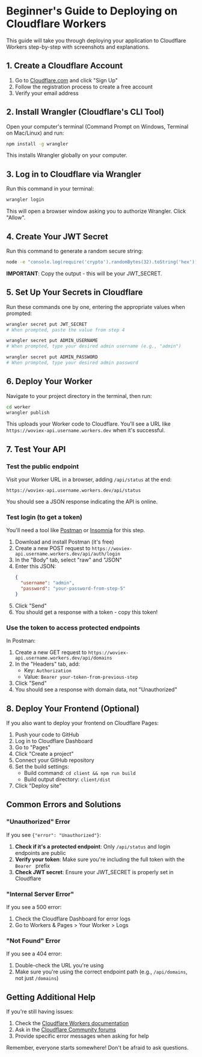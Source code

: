 # Beginner's Guide to Deploying on Cloudflare Workers

This guide will take you through deploying your application to Cloudflare Workers step-by-step with screenshots and explanations.

## 1. Create a Cloudflare Account

1. Go to [Cloudflare.com](https://cloudflare.com) and click "Sign Up"
2. Follow the registration process to create a free account
3. Verify your email address

## 2. Install Wrangler (Cloudflare's CLI Tool)

Open your computer's terminal (Command Prompt on Windows, Terminal on Mac/Linux) and run:

```bash
npm install -g wrangler
```

This installs Wrangler globally on your computer.

## 3. Log in to Cloudflare via Wrangler

Run this command in your terminal:

```bash
wrangler login
```

This will open a browser window asking you to authorize Wrangler. Click "Allow".

## 4. Create Your JWT Secret

Run this command to generate a random secure string:

```bash
node -e "console.log(require('crypto').randomBytes(32).toString('hex'))"
```

**IMPORTANT**: Copy the output - this will be your JWT_SECRET.

## 5. Set Up Your Secrets in Cloudflare

Run these commands one by one, entering the appropriate values when prompted:

```bash
wrangler secret put JWT_SECRET
# When prompted, paste the value from step 4

wrangler secret put ADMIN_USERNAME
# When prompted, type your desired admin username (e.g., "admin")

wrangler secret put ADMIN_PASSWORD
# When prompted, type your desired admin password
```

## 6. Deploy Your Worker

Navigate to your project directory in the terminal, then run:

```bash
cd worker
wrangler publish
```

This uploads your Worker code to Cloudflare. You'll see a URL like `https://woviex-api.username.workers.dev` when it's successful.

## 7. Test Your API

### Test the public endpoint

Visit your Worker URL in a browser, adding `/api/status` at the end:
```
https://woviex-api.username.workers.dev/api/status
```

You should see a JSON response indicating the API is online.

### Test login (to get a token)

You'll need a tool like [Postman](https://www.postman.com/downloads/) or [Insomnia](https://insomnia.rest/download) for this step.

1. Download and install Postman (it's free)
2. Create a new POST request to `https://woviex-api.username.workers.dev/api/auth/login`
3. In the "Body" tab, select "raw" and "JSON"
4. Enter this JSON:
   ```json
   {
     "username": "admin",
     "password": "your-password-from-step-5"
   }
   ```
5. Click "Send"
6. You should get a response with a token - copy this token!

### Use the token to access protected endpoints

In Postman:
1. Create a new GET request to `https://woviex-api.username.workers.dev/api/domains`
2. In the "Headers" tab, add:
   - Key: `Authorization`
   - Value: `Bearer your-token-from-previous-step`
3. Click "Send"
4. You should see a response with domain data, not "Unauthorized"

## 8. Deploy Your Frontend (Optional)

If you also want to deploy your frontend on Cloudflare Pages:

1. Push your code to GitHub
2. Log in to Cloudflare Dashboard
3. Go to "Pages"
4. Click "Create a project"
5. Connect your GitHub repository
6. Set the build settings:
   - Build command: `cd client && npm run build`
   - Build output directory: `client/dist`
7. Click "Deploy site"

## Common Errors and Solutions

### "Unauthorized" Error

If you see `{"error": "Unauthorized"}`:

1. **Check if it's a protected endpoint**: Only `/api/status` and login endpoints are public
2. **Verify your token**: Make sure you're including the full token with the `Bearer ` prefix
3. **Check JWT secret**: Ensure your JWT_SECRET is properly set in Cloudflare

### "Internal Server Error"

If you see a 500 error:

1. Check the Cloudflare Dashboard for error logs
2. Go to Workers & Pages > Your Worker > Logs

### "Not Found" Error

If you see a 404 error:

1. Double-check the URL you're using
2. Make sure you're using the correct endpoint path (e.g., `/api/domains`, not just `/domains`)

## Getting Additional Help

If you're still having issues:

1. Check the [Cloudflare Workers documentation](https://developers.cloudflare.com/workers/)
2. Ask in the [Cloudflare Community forums](https://community.cloudflare.com/)
3. Provide specific error messages when asking for help

Remember, everyone starts somewhere! Don't be afraid to ask questions.